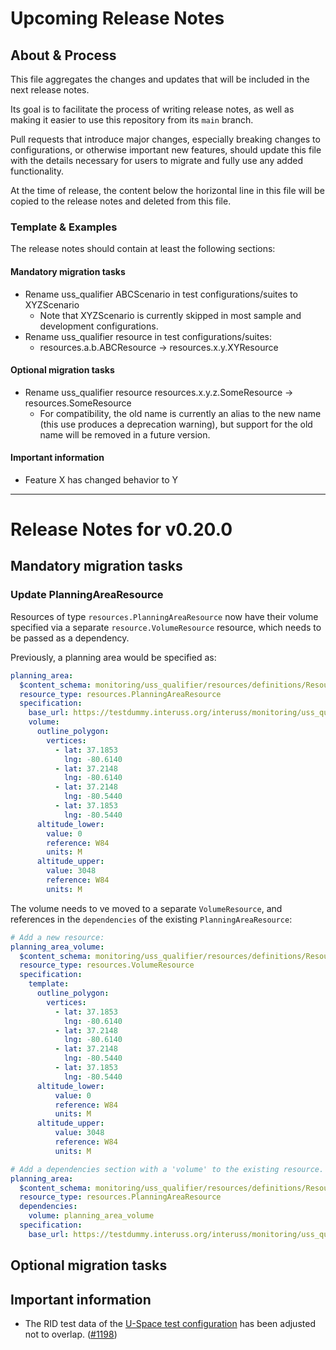 # Upcoming Release Notes

## About & Process

This file aggregates the changes and updates that will be included in the next release notes.

Its goal is to facilitate the process of writing release notes, as well as making it easier to use this repository from its `main` branch.

Pull requests that introduce major changes, especially breaking changes to configurations, or otherwise important new features, should update this file
with the details necessary for users to migrate and fully use any added functionality.

At the time of release, the content below the horizontal line in this file will be copied to the release notes and deleted from this file.

### Template & Examples

The release notes should contain at least the following sections:

#### Mandatory migration tasks

* Rename uss_qualifier ABCScenario in test configurations/suites to XYZScenario
    * Note that XYZScenario is currently skipped in most sample and development configurations.
* Rename uss_qualifier resource in test configurations/suites:
    * resources.a.b.ABCResource -> resources.x.y.XYResource

#### Optional migration tasks

* Rename uss_qualifier resource resources.x.y.z.SomeResource -> resources.SomeResource
    * For compatibility, the old name is currently an alias to the new name (this use produces a deprecation warning), but support for the old name will be removed in a future version.

#### Important information

* Feature X has changed behavior to Y

--------------------------------------------------------------------------------------------------------------------

# Release Notes for v0.20.0

## Mandatory migration tasks

### Update PlanningAreaResource

Resources of type `resources.PlanningAreaResource` now have their volume specified via a separate `resource.VolumeResource` resource, which needs to be passed as a dependency.

Previously, a planning area would be specified as:

```yaml
planning_area:
  $content_schema: monitoring/uss_qualifier/resources/definitions/ResourceDeclaration.json
  resource_type: resources.PlanningAreaResource
  specification:
    base_url: https://testdummy.interuss.org/interuss/monitoring/uss_qualifier/configurations/dev/f3548_self_contained/planning_area
    volume:
      outline_polygon:
        vertices:
          - lat: 37.1853
            lng: -80.6140
          - lat: 37.2148
            lng: -80.6140
          - lat: 37.2148
            lng: -80.5440
          - lat: 37.1853
            lng: -80.5440
      altitude_lower:
        value: 0
        reference: W84
        units: M
      altitude_upper:
        value: 3048
        reference: W84
        units: M
```

The volume needs to ve moved to a separate `VolumeResource`, and references in the `dependencies` of the existing `PlanningAreaResource`:

```yaml
# Add a new resource:
planning_area_volume:
  $content_schema: monitoring/uss_qualifier/resources/definitions/ResourceDeclaration.json
  resource_type: resources.VolumeResource
  specification:
    template:
      outline_polygon:
        vertices:
          - lat: 37.1853
            lng: -80.6140
          - lat: 37.2148
            lng: -80.6140
          - lat: 37.2148
            lng: -80.5440
          - lat: 37.1853
            lng: -80.5440
      altitude_lower:
          value: 0
          reference: W84
          units: M
      altitude_upper:
          value: 3048
          reference: W84
          units: M

# Add a dependencies section with a 'volume' to the existing resource.
planning_area:
  $content_schema: monitoring/uss_qualifier/resources/definitions/ResourceDeclaration.json
  resource_type: resources.PlanningAreaResource
  dependencies:
    volume: planning_area_volume
  specification:
    base_url: https://testdummy.interuss.org/interuss/monitoring/uss_qualifier/configurations/dev/f3548_self_contained/planning_area
```

## Optional migration tasks

## Important information

* The RID test data of the [U-Space test configuration](monitoring/uss_qualifier/configurations/dev/uspace.yaml) has been adjusted not to overlap. ([#1198](https://github.com/interuss/monitoring/pull/1198))
